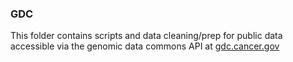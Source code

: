 ### GDC

This folder contains scripts and data cleaning/prep for public data accessible via the genomic data commons API at [gdc.cancer.gov](https://gdc.cancer.gov)
